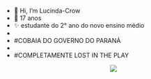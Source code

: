- 👋 Hi, I’m Lucinda-Crow
- 🌱 17 anos
- ✨ estudante do 2° ano do novo ensino médio
- 
- #COBAIA DO GOVERNO DO PARANÁ
- 
- #COMPLETAMENTE LOST IN THE PLAY 

<div id="header" align="center">
  <img src= "https://media.giphy.com/media/Ll22OhMLAlVDb8UQWe/giphy.gif?cid=790b7611ccbkqdittsy3i1f4ftbuu34ezjvc658rxfelkdrz&ep=v1_stickers_search&rid=giphy.gif&ct=s" widht="100%"/>
</div>


<!---
Lucinda-Crow/Lucinda-Crow is a ✨ special ✨ repository because its `README.md` (this file) appears on your GitHub profile.
You can click the Preview link to take a look at your changes.
--->
